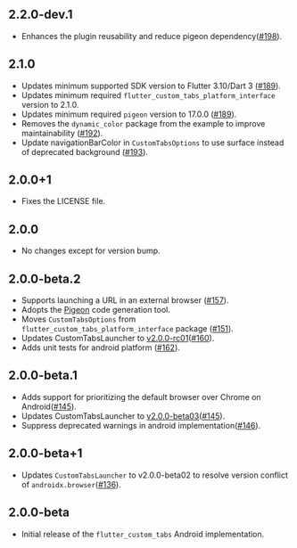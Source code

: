 ## 2.2.0-dev.1

- Enhances the plugin reusability and reduce pigeon dependency([#198](https://github.com/droibit/flutter_custom_tabs/pull/198)).

## 2.1.0

- Updates minimum supported SDK version to Flutter 3.10/Dart 3 ([#189](https://github.com/droibit/flutter_custom_tabs/pull/189)).
- Updates minimum required `flutter_custom_tabs_platform_interface` version to 2.1.0.
- Updates minimum required `pigeon` version to 17.0.0 ([#189](https://github.com/droibit/flutter_custom_tabs/pull/189)).
- Removes the `dynamic_color` package from the example to improve maintainability ([#192](https://github.com/droibit/flutter_custom_tabs/pull/192)).
- Update navigationBarColor in `CustomTabsOptions` to use surface instead of deprecated background ([#193](https://github.com/droibit/flutter_custom_tabs/pull/193)).

## 2.0.0+1

- Fixes the LICENSE file.

## 2.0.0

- No changes except for version bump.

## 2.0.0-beta.2

- Supports launching a URL in an external browser ([#157](https://github.com/droibit/flutter_custom_tabs/pull/157)).
- Adopts the [Pigeon](https://pub.dev/packages/pigeon) code generation tool.
- Moves `CustomTabsOptions` from `flutter_custom_tabs_platform_interface` package ([#151](https://github.com/droibit/flutter_custom_tabs/pull/151)).
- Updates CustomTabsLauncher to [v2.0.0-rc01](https://github.com/droibit/CustomTabsLauncher/releases/tag/2.0.0-rc01)([#160](https://github.com/droibit/flutter_custom_tabs/pull/160)).
- Adds unit tests for android platform ([#162](https://github.com/droibit/flutter_custom_tabs/pull/162)).

## 2.0.0-beta.1

- Adds support for prioritizing the default browser over Chrome on Android([#145](https://github.com/droibit/flutter_custom_tabs/pull/145)).
- Updates CustomTabsLauncher to [v2.0.0-beta03](https://github.com/droibit/CustomTabsLauncher/releases/tag/2.0.0-beta03)([#145](https://github.com/droibit/flutter_custom_tabs/pull/145)).
- Suppress deprecated warnings in android implementation([#146](https://github.com/droibit/flutter_custom_tabs/pull/146)).

## 2.0.0-beta+1

- Updates `CustomTabsLauncher` to v2.0.0-beta02 to resolve version conflict of `androidx.browser`([#136](https://github.com/droibit/flutter_custom_tabs/issues/136)).

## 2.0.0-beta

- Initial release of the `flutter_custom_tabs` Android implementation.
